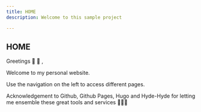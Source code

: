 ```yaml
---
title: HOME
description: Welcome to this sample project

---
```


## HOME

Greetings :wave: :wave: ,

Welcome to my personal website.

Use the navigation on the left to access different pages.

Acknowledgement to Github, Github Pages, Hugo and Hyde-Hyde for letting me 
ensemble these great tools and services :clap::clap::clap: